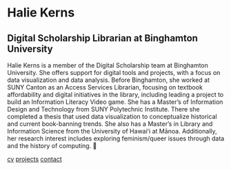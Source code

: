 # Halie Kerns 
## Digital Scholarship Librarian at Binghamton University 
Halie Kerns is a member of the Digital Scholarship team at Binghamton University. She offers support for digital tools and projects, with a focus on data visualization and data analysis. Before Binghamton, she worked at SUNY Canton as an Access Services Librarian, focusing on textbook affordability and digital initiatives in the library, including leading a project to build an Information Literacy Video game. She has a Master’s of Information Design and Technology from SUNY Polytechnic Institute. There she completed a thesis that used data visualization to conceptualize historical and current book-banning trends. She also has a Master’s in Library and Information Science from the University of Hawaiʻi at Mānoa. Additionally, her research interest includes exploring feminism/queer issues through data and the history of computing.
🐶

[cv](https://docs.google.com/document/d/1jbFIAqwuG4O0kAUJvVVGLz6PpoGV1ixp1JNf5jbP4WI/edit?usp=sharing)
[projects](enter)
[contact](mailto:haliekerns@gmail.com)
